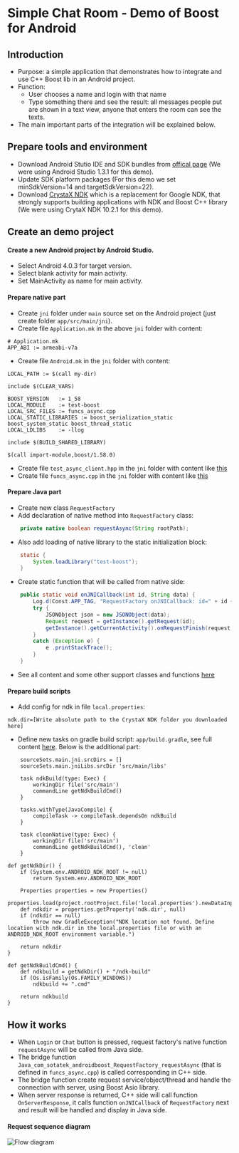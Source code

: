 # Simple Chat Room - Demo of Boost for Android

## Introduction
- Purpose: a simple application that demonstrates how to integrate and use C++ Boost lib in an Android project.
- Function:
    - User chooses a name and login with that name
    - Type something there and see the result: all messages people put are shown in a text view, anyone that enters the room can see the texts.
- The main important parts of the integration will be explained below.

## Prepare tools and environment
- Download Android Stutio IDE and SDK bundles from [offical page](https://developer.android.com/sdk/index.html) (We were using Android Studio 1.3.1 for this demo).
- Update SDK platform packages (For this demo we set minSdkVersion=14 and targetSdkVersion=22).
- Download [CrystaX NDK](https://www.crystax.net/en/download) which is a replacement for Google NDK, that strongly supports building applications with NDK and Boost C++ library (We were using CrytaX NDK 10.2.1 for this demo).

## Create an demo project
#### Create a new Android project by Android Studio.
- Select Android 4.0.3 for target version.
- Select blank activity for main activity.
- Set MainActivity as name for main activity.

#### Prepare native part
- Create `jni` folder under `main` source set on the Android project (just create folder `app/src/main/jni`).
- Create file `Application.mk` in the above `jni` folder with content:
```
# Application.mk
APP_ABI := armeabi-v7a
```
- Create file `Android.mk` in the `jni` folder with content:
```
LOCAL_PATH := $(call my-dir)

include $(CLEAR_VARS)

BOOST_VERSION   := 1_58
LOCAL_MODULE    := test-boost
LOCAL_SRC_FILES := funcs_async.cpp
LOCAL_STATIC_LIBRARIES := boost_serialization_static boost_system_static boost_thread_static
LOCAL_LDLIBS    := -llog

include $(BUILD_SHARED_LIBRARY)

$(call import-module,boost/1.58.0)
```
- Create file `test_async_client.hpp` in the `jni` folder with content like [this](https://raw.githubusercontent.com/sotatek/android-boost/master/app/src/main/jni/test_async_client.hpp)
- Create file `funcs_async.cpp` in the `jni` folder with content like [this](https://raw.githubusercontent.com/sotatek/android-boost/master/app/src/main/jni/funcs_async.cpp)

#### Prepare Java part
- Create new class `RequestFactory`
- Add declaration of native method into `RequestFactory` class:
```Java
    private native boolean requestAsync(String rootPath);
```
- Also add loading of native library to the static initialization block:
```Java
    static {
        System.loadLibrary("test-boost");
    }
```
- Create static function that will be called from native side:
```Java
    public static void onJNICallback(int id, String data) {
        Log.d(Const.APP_TAG, "RequestFactory onJNICallback: id=" + id + ", data=" + data);
        try {
            JSONObject json = new JSONObject(data);
            Request request = getInstance().getRequest(id);
            getInstance().getCurrentActivity().onRequestFinish(request, new RequestResult(json.getInt("code"), json.getString("msg"), json.optJSONObject("data")));
        }
        catch (Exception e) {
            e .printStackTrace();
        }
    }
```
- See all content and some other support classes and functions [here](https://github.com/sotatek/android-boost/tree/master/app/src/main/java/com/sotatek/androidboost)

#### Prepare build scripts
- Add config for ndk in file `local.properties`:
```
ndk.dir=[Write absolute path to the CrystaX NDK folder you downloaded here]
```
- Define new tasks on gradle build script: `app/build.gradle`, see full content [here](https://github.com/sotatek/android-boost/blob/master/app/build.gradle). Below is the additional part:
```
    sourceSets.main.jni.srcDirs = []
    sourceSets.main.jniLibs.srcDir 'src/main/libs'

    task ndkBuild(type: Exec) {
        workingDir file('src/main')
        commandLine getNdkBuildCmd()
    }

    tasks.withType(JavaCompile) {
        compileTask -> compileTask.dependsOn ndkBuild
    }

    task cleanNative(type: Exec) {
        workingDir file('src/main')
        commandLine getNdkBuildCmd(), 'clean'
    }
```
```
def getNdkDir() {
    if (System.env.ANDROID_NDK_ROOT != null)
        return System.env.ANDROID_NDK_ROOT

    Properties properties = new Properties()
    properties.load(project.rootProject.file('local.properties').newDataInputStream())
    def ndkdir = properties.getProperty('ndk.dir', null)
    if (ndkdir == null)
        throw new GradleException("NDK location not found. Define location with ndk.dir in the local.properties file or with an ANDROID_NDK_ROOT environment variable.")

    return ndkdir
}

def getNdkBuildCmd() {
    def ndkbuild = getNdkDir() + "/ndk-build"
    if (Os.isFamily(Os.FAMILY_WINDOWS))
        ndkbuild += ".cmd"

    return ndkbuild
}
```
## How it works
- When `Login` or `Chat` button is pressed, request factory's native function `requestAsync` will be called from Java side.
- The bridge function `Java_com_sotatek_androidboost_RequestFactory_requestAsync` (that is defined in `funcs_async.cpp`) is called corresponding in C++ side.
- The bridge function create request service/object/thread and handle the connection with server, using Boost Asio library.
- When server response is returned, C++ side will call function `OnServerResponse`, it calls function `onJNICallback` of `RequestFactory` next and result will be handled and display in Java side.

#### Request sequence diagram
![Flow diagram](https://raw.githubusercontent.com/sotatek/android-boost/master/docs/flow_diagram.png)
